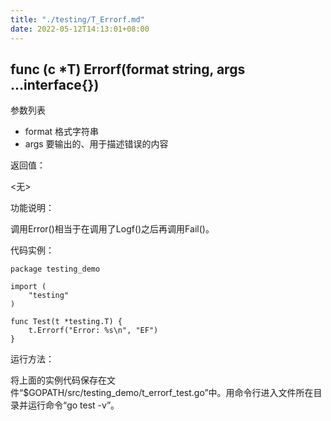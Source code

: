 ```yaml
---
title: "./testing/T_Errorf.md"
date: 2022-05-12T14:13:01+08:00
---
```

## func (c *T) Errorf(format string, args ...interface{})

参数列表

- format 格式字符串
- args 要输出的、用于描述错误的内容

返回值：

  <无>

功能说明：

调用Error()相当于在调用了Logf()之后再调用Fail()。

代码实例：

	package testing_demo

	import (
		"testing"
	)

	func Test(t *testing.T) {
		t.Errorf("Error: %s\n", "EF")
	}

运行方法：

将上面的实例代码保存在文件“$GOPATH/src/testing_demo/t_errorf_test.go”中。用命令行进入文件所在目录并运行命令“go test -v”。
